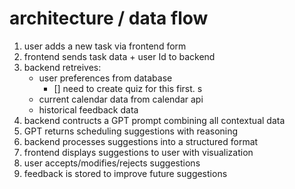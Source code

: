 # architecture / data flow

1. user adds a new task via frontend form
2. frontend sends task data + user Id to backend
3. backend retreives:
    - user preferences from database
        - [] need to create quiz for this first. s
    - current calendar data from calendar api 
    - historical feedback data
4. backend contructs a GPT prompt combining all contextual data
5. GPT returns scheduling suggestions with reasoning
6. backend processes suggestions into a structured format
7. frontend displays suggestions to user with visualization
8. user accepts/modifies/rejects suggestions
9. feedback is stored to improve future suggestions